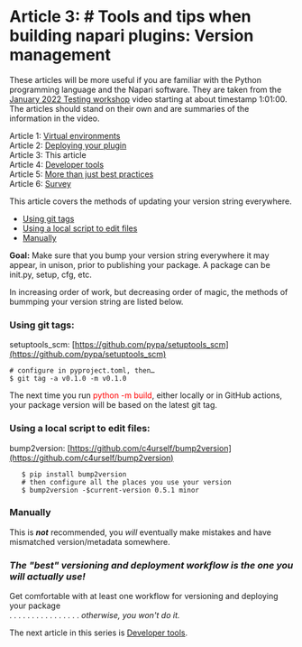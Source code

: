 # Article 3: # Tools and tips when building napari plugins: Version management
These articles will be more useful if you are familiar with the Python programming language and the Napari software. They are taken from the [January 2022 Testing workshop](https://drive.google.com/file/d/1DaMrRz-rLRQ6-_y0J8O3GRpVPCn0rgYs/view) video starting at about timestamp 1:01:00. The articles should stand on their own and are summaries of the information in the video. 

Article 1: [Virtual environments](./Virtual-environments.md)  
Article 2: [Deploying your plugin](./Deploying-your-plugin.md)  
Article 3: This article  
Article 4: [Developer tools](./Developer-tools.md)  
Article 5: [More than just best practices](./More-than-just-best-practices.md)  
Article 6: [Survey](./Survey.md)  

This article covers the methods of updating your version string everywhere.
* [Using git tags](#using-git-tags)
* [Using a local script to edit files](#using-a-local-script-to-edit-files)  
* [Manually](#manually)

**Goal:** Make sure that you bump your version string everywhere it may appear, in unison, prior to publishing your package.  A package can be init.py, setup, cfg, etc.

In increasing order of work, but decreasing order of magic, the methods of bummping your version string are listed below. 

### Using git tags:  
setuptools_scm: [https://github.com/pypa/setuptools_scm](https://github.com/pypa/setuptools_scm)

   `# configure in pyproject.toml, then…`  
   `$ git tag -a v0.1.0 -m v0.1.0`  

  The next time you run <font color="red">python -m build</font>, either locally or in GitHub actions, your package version will be based on the latest git tag.

### Using a local script to edit files:  
bump2version: [https://github.com/c4urself/bump2version](https://github.com/c4urself/bump2version)
```console
   $ pip install bump2version  
   # then configure all the places you use your version   
   $ bump2version -$current-version 0.5.1 minor  
```   

### Manually
This is ***not*** recommended, you *will* eventually make mistakes and have mismatched version/metadata somewhere.  
  
  ### *The "best" versioning and deployment workflow is the one you will actually use!*  
  
       
Get comfortable with at least one workflow for versioning and deploying your package  
 . . . . . . . . . . . . . . . . *otherwise, you won't do it.*

The next article in this series is [Developer tools](./Developer-tools.md).
